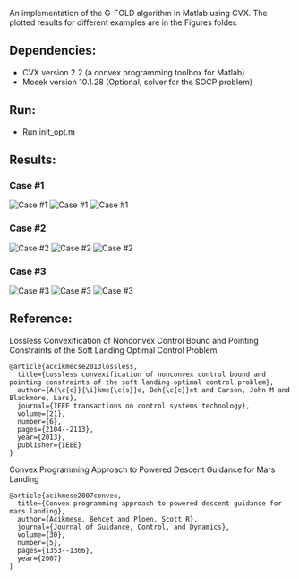 An implementation of the G-FOLD algorithm in Matlab using CVX. The plotted results for different examples are in the Figures folder.

## Dependencies:
- CVX version 2.2 (a convex programming toolbox for Matlab)
- Mosek version 10.1.28 (Optional, solver for the SOCP problem) 

## Run:
- Run init_opt.m

## Results:
### Case #1
![Case #1](Figures/case_1/Trajectory_case1.png)
![Case #1](Figures/case_1/throttlelvl_case1.png)
![Case #1](Figures/case_1/thrust_point_case1.png)
### Case #2
![Case #2](Figures/case_2/Trajectory_case2.png)
![Case #2](Figures/case_2/throttlelvl_case2.png)
![Case #2](Figures/case_2/thrust_point_case2.png)
### Case #3
![Case #3](Figures/case_3/Trajectory_case3.png)
![Case #3](Figures/case_3/throttlelvl_case3.png)
![Case #3](Figures/case_3/thrust_point_case3.png)

## Reference:

Lossless Convexification of Nonconvex Control Bound and Pointing Constraints of the Soft Landing Optimal Control Problem

```
@article{accikmecse2013lossless,
  title={Lossless convexification of nonconvex control bound and pointing constraints of the soft landing optimal control problem},
  author={A{\c{c}}{\i}kme{\c{s}}e, Beh{\c{c}}et and Carson, John M and Blackmore, Lars},
  journal={IEEE transactions on control systems technology},
  volume={21},
  number={6},
  pages={2104--2113},
  year={2013},
  publisher={IEEE}
}
```

Convex Programming Approach to Powered Descent Guidance for Mars Landing
``` 
@article{acikmese2007convex,
  title={Convex programming approach to powered descent guidance for mars landing},
  author={Acikmese, Behcet and Ploen, Scott R},
  journal={Journal of Guidance, Control, and Dynamics},
  volume={30},
  number={5},
  pages={1353--1366},
  year={2007}
}
```

